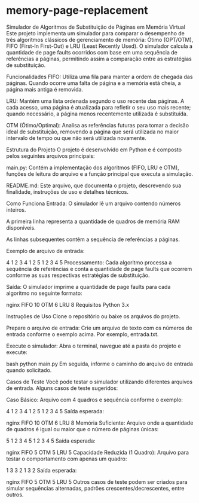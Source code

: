 # memory-page-replacement
Simulador de Algoritmos de Substituição de Páginas em Memória Virtual
Este projeto implementa um simulador para comparar o desempenho de três algoritmos clássicos de gerenciamento de memória: Ótimo (OPT/OTM), FIFO (First-In First-Out) e LRU (Least Recently Used). O simulador calcula a quantidade de page faults ocorridos com base em uma sequência de referências a páginas, permitindo assim a comparação entre as estratégias de substituição.

Funcionalidades
FIFO: Utiliza uma fila para manter a ordem de chegada das páginas. Quando ocorre uma falta de página e a memória está cheia, a página mais antiga é removida.

LRU: Mantém uma lista ordenada segundo o uso recente das páginas. A cada acesso, uma página é atualizada para refletir o seu uso mais recente; quando necessário, a página menos recentemente utilizada é substituída.

OTM (Ótimo/Optimal): Analisa as referências futuras para tomar a decisão ideal de substituição, removendo a página que será utilizada no maior intervalo de tempo ou que não será utilizada novamente.

Estrutura do Projeto
O projeto é desenvolvido em Python e é composto pelos seguintes arquivos principais:

main.py: Contém a implementação dos algoritmos (FIFO, LRU e OTM), funções de leitura do arquivo e a função principal que executa a simulação.

README.md: Este arquivo, que documenta o projeto, descrevendo sua finalidade, instruções de uso e detalhes técnicos.

Como Funciona
Entrada:
O simulador lê um arquivo contendo números inteiros.

A primeira linha representa a quantidade de quadros de memória RAM disponíveis.

As linhas subsequentes contêm a sequência de referências a páginas.

Exemplo de arquivo de entrada:

4
1
2
3
4
1
2
5
1
2
3
4
5
Processamento:
Cada algoritmo processa a sequência de referências e conta a quantidade de page faults que ocorrem conforme as suas respectivas estratégias de substituição.

Saída:
O simulador imprime a quantidade de page faults para cada algoritmo no seguinte formato:

nginx
FIFO 10
OTM 6
LRU 8
Requisitos
Python 3.x

Instruções de Uso
Clone o repositório ou baixe os arquivos do projeto.

Prepare o arquivo de entrada:
Crie um arquivo de texto com os números de entrada conforme o exemplo acima. Por exemplo, entrada.txt.

Execute o simulador:
Abra o terminal, navegue até a pasta do projeto e execute:

bash
python main.py
Em seguida, informe o caminho do arquivo de entrada quando solicitado.

Casos de Teste
Você pode testar o simulador utilizando diferentes arquivos de entrada. Alguns casos de teste sugeridos:

Caso Básico:
Arquivo com 4 quadros e sequência conforme o exemplo:


4
1
2
3
4
1
2
5
1
2
3
4
5
Saída esperada:

nginx
FIFO 10
OTM 6
LRU 8
Memória Suficiente:
Arquivo onde a quantidade de quadros é igual ou maior que o número de páginas únicas:

5
1
2
3
4
5
1
2
3
4
5
Saída esperada:

nginx
FIFO 5
OTM 5
LRU 5
Capacidade Reduzida (1 Quadro):
Arquivo para testar o comportamento com apenas um quadro:

1
3
3
2
1
3
2
Saída esperada:

nginx
FIFO 5
OTM 5
LRU 5
Outros casos de teste podem ser criados para simular sequências alternadas, padrões crescentes/decrescentes, entre outros.